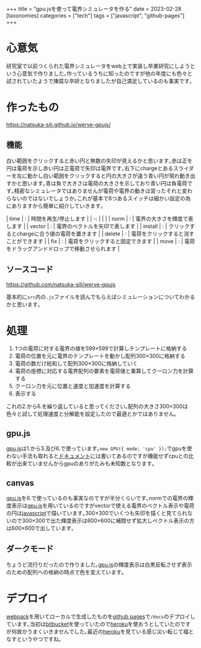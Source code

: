 +++
title = "gpu.jsを使って電界シミュレータを作る"
date = 2023-02-28
[taxonomies]
categories = ["tech"]
tags = ["javascript", "github-pages"]
+++

# 心意気
研究室で以前つくられた電界シミュレータをweb上で実装し卒業研究にしようという心意気で作りました｡作っているうちに知ったのですが他の年度にも色々と試されていたようで陳腐な卒研となりましたが自己満足しているのも事実です｡

# 作ったもの
<https://natsuka-sili.github.io/werve-gpujs/>
## 機能
白い範囲をクリックすると赤い円と無数の矢印が見えるかと思います｡赤は正を円は電荷を示し赤い円は正電荷で矢印は電界です｡右下にchargeとあるスライダーを左に動かし白い範囲をクリックすると円の大きさが違う青い円が現れ動き出すかと思います｡青は負で大きさは電荷の大きさを示しており青い円は負電荷です｡精密なシミュレータではありませんが電荷や電界の動きは習ったそれと変わらないのではないでしょうか｡これが基本で8つあるスイッチは細かい設定の為にありますから簡単に紹介していきます｡

| time | : | 時間を再生/停止します |
| -: | | |
| norm | : | 電界の大きさを輝度で表します |
| vector | : | 電界のベクトルを矢印で表します |
| install | : | クリックするとchargeに合う値の電荷を置きます |
| delete | : | 電荷をクリックすると消すことができます |
| fix | : | 電荷をクリックすると固定できます |
| move | : | 電荷をドラッグアンドドロップで移動させられます |

## ソースコード
<https://github.com/natsuka-sili/werve-gpujs>

基本的に`src`内の`.js`ファイルを読んでもらえばシミュレーションについてわかるかと思います｡

# 処理
1. 1つの電荷に対する電界の値を599×599で計算しテンプレートに格納する
1. 電荷の位置を元に電界のテンプレートを動かし配列300×300に格納する
1. 電荷の数だけ総和して配列300×300に格納していく
1. 電荷の座標に対応する電界配列の要素を電荷値と乗算してクーロン力を計算する
1. クーロン力を元に位置と速度と加速度を計算する
1. 表示する

これの2.から6.を繰り返していると思ってください｡配列の大きさ300×300は色々と試して処理速度と分解能を設定したので最適とかではありません｡

## gpu.js
[gpu.js](https://gpu.rocks/#/)は1.から3.及び6.で使っています｡`new GPU({ mode: 'cpu' });`でgpuを使わない手法も取れると[ドキュメント](https://github.com/gpujs/gpu.js)には書いてあるのですが機能せずcpuとの比較が出来ていませんからgpuのありがたみも未知数となります｡

## canvas
[gpu.js](https://gpu.rocks/#/)を6.で使っているのも事実なのですが半分くらいです｡normでの電界の輝度表示は[gpu.js](https://gpu.rocks/#/)を用いているのですがvectorで使える電界のベクトル表示や電荷の円は[javascript](https://developer.mozilla.org/ja/docs/Web/JavaScript)で描いています｡300×300でいくつも矢印を描くと見てられないので300×300で出た輝度表示は600×600に補間せず拡大しベクトル表示の方は600×600で出しています｡

## ダークモード
ちょうど流行りだったので作りました｡[gpu.js](https://gpu.rocks/#/)の輝度表示は白黒反転させず表示のための配列への格納の時点で色を変えています｡

# デプロイ
[webpack](https://webpack.js.org/)を用いてローカルで生成したものを[github pages](https://docs.github.com/ja/pages/getting-started-with-github-pages/about-github-pages)で`/docs`のデプロイしています｡当初は[bitbucket](https://bitbucket.org/)を使っていたので[heroku](https://jp.heroku.com/)を使おうとしていたのですが何故かうまくいきませんでした｡最近の[heroku](https://jp.heroku.com/)を見ている感じ災い転じて福となすというやつですね｡